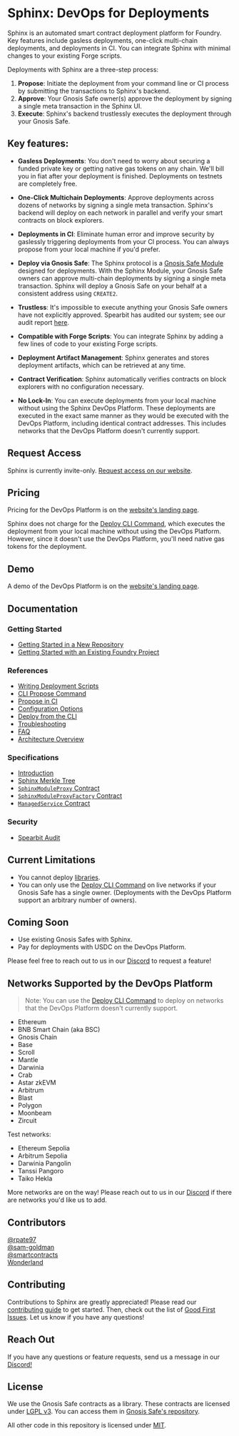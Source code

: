 # Sphinx: DevOps for Deployments

Sphinx is an automated smart contract deployment platform for Foundry. Key features include gasless deployments, one-click multi-chain deployments, and deployments in CI. You can integrate Sphinx with minimal changes to your existing Forge scripts.

Deployments with Sphinx are a three-step process:
1. **Propose**: Initiate the deployment from your command line or CI process by submitting the transactions to Sphinx's backend.
2. **Approve**: Your Gnosis Safe owner(s) approve the deployment by signing a single meta transaction in the Sphinx UI.
3. **Execute**: Sphinx's backend trustlessly executes the deployment through your Gnosis Safe.

## Key features:

* **Gasless Deployments**: You don't need to worry about securing a funded private key or getting native gas tokens on any chain. We'll bill you in fiat after your deployment is finished. Deployments on testnets are completely free.

* **One-Click Multichain Deployments**: Approve deployments across dozens of networks by signing a single meta transaction. Sphinx's backend will deploy on each network in parallel and verify your smart contracts on block explorers.

* **Deployments in CI**: Eliminate human error and improve security by gaslessly triggering deployments from your CI process. You can always propose from your local machine if you'd prefer.

* **Deploy via Gnosis Safe**: The Sphinx protocol is a [Gnosis Safe Module](https://docs.safe.global/safe-smart-account/modules) designed for deployments. With the Sphinx Module, your Gnosis Safe owners can approve multi-chain deployments by signing a single meta transaction. Sphinx will deploy a Gnosis Safe on your behalf at a consistent address using `CREATE2`.

* **Trustless**: It's impossible to execute anything your Gnosis Safe owners have not explicitly approved. Spearbit has audited our system; see our audit report [here](https://github.com/hujw77/sphinx/blob/main/audit/spearbit.pdf).

* **Compatible with Forge Scripts**: You can integrate Sphinx by adding a few lines of code to your existing Forge scripts.

* **Deployment Artifact Management**: Sphinx generates and stores deployment artifacts, which can be retrieved at any time.

* **Contract Verification**: Sphinx automatically verifies contracts on block explorers with no configuration necessary.

* **No Lock-In**: You can execute deployments from your local machine without using the Sphinx DevOps Platform. These deployments are executed in the exact same manner as they would be executed with the DevOps Platform, including identical contract addresses. This includes networks that the DevOps Platform doesn't currently support.

## Request Access

Sphinx is currently invite-only. [Request access on our website](https://sphinx.dev).

## Pricing

Pricing for the DevOps Platform is on the [website's landing page](https://sphinx.dev).

Sphinx does not charge for the [Deploy CLI Command](https://github.com/hujw77/sphinx/blob/main/docs/cli-deploy.md), which executes the deployment from your local machine without using the DevOps Platform. However, since it doesn't use the DevOps Platform, you'll need native gas tokens for the deployment.

## Demo

A demo of the DevOps Platform is on the [website's landing page](https://sphinx.dev).

## Documentation

### Getting Started

- [Getting Started in a New Repository](https://github.com/hujw77/sphinx/blob/main/docs/cli-quickstart.md)
- [Getting Started with an Existing Foundry Project](https://github.com/hujw77/sphinx/blob/main/docs/cli-existing-project.md)

### References

- [Writing Deployment Scripts](https://github.com/hujw77/sphinx/blob/main/docs/writing-scripts.md)
- [CLI Propose Command](https://github.com/hujw77/sphinx/blob/main/docs/cli-propose.md)
- [Propose in CI](https://github.com/hujw77/sphinx/blob/main/docs/ci-proposals.md)
- [Configuration Options](https://github.com/hujw77/sphinx/blob/main/docs/configuration-options.md)
- [Deploy from the CLI](https://github.com/hujw77/sphinx/blob/main/docs/cli-deploy.md)
- [Troubleshooting](https://github.com/hujw77/sphinx/blob/main/docs/troubleshooting-guide.md)
- [FAQ](https://github.com/hujw77/sphinx/blob/main/docs/faq.md)
- [Architecture Overview](https://github.com/hujw77/sphinx/blob/main/docs/architecture-overview.md)

### Specifications

- [Introduction](https://github.com/hujw77/sphinx/blob/develop/specs/introduction.md)
- [Sphinx Merkle Tree](https://github.com/hujw77/sphinx/blob/develop/specs/merkle-tree.md)
- [`SphinxModuleProxy` Contract](https://github.com/hujw77/sphinx/blob/develop/specs/sphinx-module-proxy.md)
- [`SphinxModuleProxyFactory` Contract](https://github.com/hujw77/sphinx/blob/develop/specs/sphinx-module-proxy-factory.md)
- [`ManagedService` Contract](https://github.com/hujw77/sphinx/blob/develop/specs/managed-service.md)

### Security

- [Spearbit Audit](https://github.com/hujw77/sphinx/blob/main/audit/spearbit.pdf)

## Current Limitations

- You cannot deploy [libraries](https://docs.soliditylang.org/en/v0.8.24/contracts.html#libraries).
- You can only use the [Deploy CLI Command](https://github.com/hujw77/sphinx/blob/main/docs/cli-deploy.md) on live networks if your Gnosis Safe has a single owner. (Deployments with the DevOps Platform support an arbitrary number of owners).

## Coming Soon

- Use existing Gnosis Safes with Sphinx.
- Pay for deployments with USDC on the DevOps Platform.

Please feel free to reach out to us in our [Discord](https://discord.gg/7Gc3DK33Np) to request a feature!

## Networks Supported by the DevOps Platform

> Note: You can use the [Deploy CLI Command](https://github.com/hujw77/sphinx/blob/main/docs/cli-deploy.md) to deploy on networks that the DevOps Platform doesn't currently support.

- Ethereum
- BNB Smart Chain (aka BSC)
- Gnosis Chain
- Base
- Scroll
- Mantle
- Darwinia
- Crab
- Astar zkEVM
- Arbitrum
- Blast
- Polygon
- Moonbeam
- Zircuit

Test networks:

- Ethereum Sepolia
- Arbitrum Sepolia
- Darwinia Pangolin
- Tanssi Pangoro
- Taiko Hekla

More networks are on the way! Please reach out to us in our [Discord](https://discord.gg/7Gc3DK33Np) if there are networks you'd like us to add.

## Contributors

[@rpate97](https://github.com/RPate97)\
[@sam-goldman](https://github.com/sam-goldman)\
[@smartcontracts](https://github.com/smartcontracts)\
[Wonderland](https://defi.sucks/)

## Contributing

Contributions to Sphinx are greatly appreciated! Please read our [contributing guide](https://github.com/hujw77/sphinx/blob/main/CONTRIBUTING.md) to get started. Then, check out the list of [Good First Issues](https://github.com/hujw77/sphinx/contribute). Let us know if you have any questions!

## Reach Out

If you have any questions or feature requests, send us a message in our [Discord!](https://discord.gg/7Gc3DK33Np)

## License

We use the Gnosis Safe contracts as a library. These contracts are licensed under [LGPL v3](https://github.com/safe-global/safe-contracts/blob/main/LICENSE). You can access them in [Gnosis Safe's repository](https://github.com/safe-global/safe-contracts).

All other code in this repository is licensed under [MIT](https://github.com/hujw77/sphinx/blob/develop/LICENSE).
